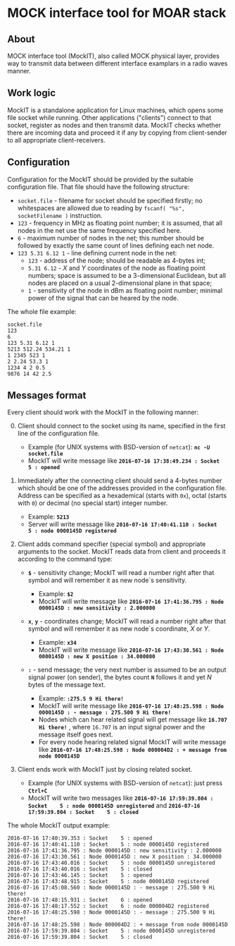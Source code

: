 # MOCK interface tool for MOAR stack #

## About ##

MOCK interface tool (MockIT), also called MOCK physical layer, provides way to transmit data between different interface examplars in a radio waves manner.

## Work logic ##

MockIT is a standalone application for Linux machines, which opens some file socket while running. Other applications ("clients") connect to that socket, register as nodes and then transmit data. MockIT checks whether there are incoming data and proceed it if any by copying from client-sender to all appropriate client-receivers.

## Configuration ##

Configuration for the MockIT should be provided by the suitable configuration file. That file should have the following structure:

* `socket.file` - filename for socket should be specified firstly; no whitespaces are allowed due to reading by `fscanf( "%s", socketFilename )` instruction.
* `123` - frequency in MHz as floating point number; it is assumed, that all nodes in the net use the same frequency specified here.
* `6` - maximum number of nodes in the net; this number should be followed by exactly the same count of lines defining each net node.
* `123 5.31 6.12 1` - line defining current node in the net:
    * `123` - address of the node; should be readable as 4-bytes int;
    * `5.31 6.12` - *X* and *Y* coordinates of the node as floating point numbers; space is assumed to be a 3-dimensional Euclidean, but all nodes are placed on a usual 2-dimensional plane in that space;
    * `1` - sensitivity of the node in dBm as floating point number; minimal power of the signal that can be heared by the node.

The whole file example:

    socket.file
    123 
    6
    123 5.31 6.12 1
    5213 512.24 534.21 1
    1 2345 523 1
    2 2.24 53.3 1
    1234 4 2 0.5
    9876 14 42 2.5

## Messages format ##

Every client should work with the MockIT in the following manner:

0. Client should connect to the socket using its name, specified in the first line of the configuration file.
    * Example (for UNIX systems with BSD-version of `netcat`): **`nc -U socket.file`**
    * MockIT will write message like **`2016-07-16 17:38:49.234 : Socket    5 : opened`**

1. Immediately after the connecting client should send a 4-bytes number which should be one of the addresses provided in the configuration file. Address can be specified as a hexademical (starts with `0x`), octal (starts with `0`) or decimal (no special start) integer number.
    * Example: **`5213`**
    * Server will write message like **`2016-07-16 17:40:41.110 : Socket    5 : node 0000145D registered`**

2. Client adds command specifier (special symbol) and appropriate arguments to the socket. MockIT reads data from client and proceeds it according to the command type:
    * **`$`** - sensitivity change; MockIT will read a number right after that symbol and will remember it as new node\`s sensitivity.
        + Example: **`$2`**
        + MockIT will write message like **`2016-07-16 17:41:36.795 : Node 0000145D : new sensitivity : 2.000000`**

    * **`x`**, **`y`** - coordinates change; MockIT will read a number right after that symbol and will remember it as new node\`s coordinate, *X* or *Y*.
        + Example: **`x34`**
        + MockIT will write message like **`2016-07-16 17:43:30.561 : Node 0000145D : new X position : 34.000000`**

    * **`:`** - send message; the very next number is assumed to be an output signal power (on sender), the bytes count **`N`** follows it and yet *N* bytes of the message text.
        + Example: **`:275.5 9 Hi there!`**
        + MockIT will write message like **`2016-07-16 17:48:25.598 : Node 0000145D : - message : 275.500 9 Hi there!`**
        + Nodes which can hear related signal will get message like **`16.707 Hi there!`** , where `16.707` is an input signal power and the message itself goes next.
        + For every node hearing related signal MockIT will write message like **`2016-07-16 17:48:25.598 : Node 000004D2 : + message from node 0000145D`**

3. Client ends work with MockIT just by closing related socket.
    * Example (for UNIX systems with BSD-version of `netcat`): just press **`Ctrl+C`**
    * MockIT will write two messages like **`2016-07-16 17:59:39.804 : Socket    5 : node 0000145D unregistered`** and **`2016-07-16 17:59:39.804 : Socket    5 : closed`**

The whole MockIT output example:

    2016-07-16 17:40:39.353 : Socket    5 : opened
    2016-07-16 17:40:41.110 : Socket    5 : node 0000145D registered
    2016-07-16 17:41:36.795 : Node 0000145D : new sensitivity : 2.000000
    2016-07-16 17:43:30.561 : Node 0000145D : new X position : 34.000000
    2016-07-16 17:43:40.016 : Socket    5 : node 0000145D unregistered
    2016-07-16 17:43:40.016 : Socket    5 : closed
    2016-07-16 17:43:46.145 : Socket    5 : opened
    2016-07-16 17:43:48.915 : Socket    5 : node 0000145D registered
    2016-07-16 17:45:08.560 : Node 0000145D : - message : 275.500 9 Hi there!
    2016-07-16 17:48:15.931 : Socket    6 : opened
    2016-07-16 17:48:17.552 : Socket    6 : node 000004D2 registered
    2016-07-16 17:48:25.598 : Node 0000145D : - message : 275.500 9 Hi there!
    2016-07-16 17:48:25.598 : Node 000004D2 : + message from node 0000145D
    2016-07-16 17:59:39.804 : Socket    5 : node 0000145D unregistered
    2016-07-16 17:59:39.804 : Socket    5 : closed
